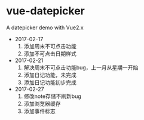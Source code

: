 # vue-datepicker
A datepicker demo  with Vue2.x
+ 2017-02-17
    1. 添加周末不可点击功能
    2. 添加不可点击日期样式
+ 2017-02-21
    1. 解决周末不可点击功能bug，上一月从星期一开始
    2. 添加日记功能，未完成
    3. 添加日记功能初步完成
+ 2017-02-27
    1. 修改note存储不刷新bug
    2. 添加浏览器缓存
    3. 添加事件标志